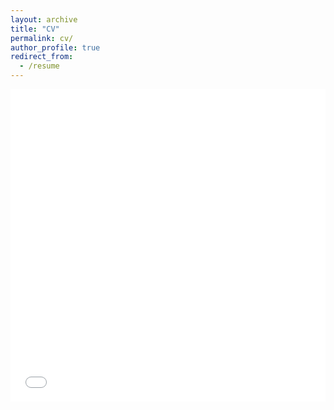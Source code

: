 ```yaml
---
layout: archive
title: "CV"
permalink: cv/
author_profile: true
redirect_from:
  - /resume
---
```


<iframe src="../files/FQin_CV_230803.pdf" width="100%" height="500" frameborder="no" border="0" marginwidth="0" marginheight="0"></iframe>
